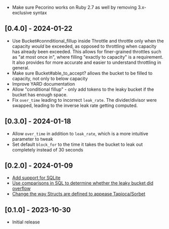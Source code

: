 - Make sure Pecorino works on Ruby 2.7 as well by removing 3.x-exclusive syntax

## [0.4.0] - 2024-01-22

- Use Bucket#connditional_fillup inside Throttle and throttle only when the capacity _would_ be exceeded, as opposed
  to throttling when capacity has already been exceeded. This allows for finer-grained throttles such as
  "at most once in", where filling "exactly to capacity" is a requirement. It also provides for more accurate
  and easier to understand throttling in general.
- Make sure Bucket#able_to_accept? allows the bucket to be filled to capacity, not only to below capacity
- Improve YARD documentation
- Allow "conditional fillup" - only add tokens to the leaky bucket if the bucket has enough space.
- Fix `over_time` leading to incorrect `leak_rate`. The divider/divisor were swapped, leading to the inverse leak rate getting computed.

## [0.3.0] - 2024-01-18

- Allow `over_time` in addition to `leak_rate`, which is a more intuitive parameter to tweak
- Set default `block_for` to the time it takes the bucket to leak out completely instead of 30 seconds

## [0.2.0] - 2024-01-09

- [Add support for SQLite](https://github.com/cheddar-me/pecorino/pull/9)
- [Use comparisons in SQL to determine whether the leaky bucket did overflow](https://github.com/cheddar-me/pecorino/pull/8)
- [Change the way Structs are defined to appease Tapioca/Sorbet](https://github.com/cheddar-me/pecorino/pull/6)

## [0.1.0] - 2023-10-30

- Initial release
